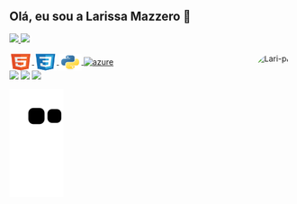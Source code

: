## Olá, eu sou a Larissa Mazzero 💛
<div align="left">
  <a href="https://github.com/larissamazzero">
  <img height="180em" src="https://github-readme-stats.vercel.app/api?username=larissamazzero&show_icons=true&theme=dracula&include_all_commits=true&count_private=true"/>
  <img height="180em" src="https://github-readme-stats.vercel.app/api/top-langs/?username=larissamazzero&layout=compact&langs_count=7&theme=dracula"/>
</div>
<div style="display: inline_block"><br>
  <img align="center" alt="Lari-HTML" height="30" width="40" src="https://raw.githubusercontent.com/devicons/devicon/master/icons/html5/html5-original.svg">
  <img align="center" alt="Lari-CSS" height="30" width="40" src="https://raw.githubusercontent.com/devicons/devicon/master/icons/css3/css3-original.svg">
  <img align="center" alt="Lari-Python" height="30" width="40" src="https://raw.githubusercontent.com/devicons/devicon/master/icons/python/python-original.svg">
  <img align="right" alt="Lari-pic" height="150" style="border-radius:50px;" src="https://i.pinimg.com/564x/72/8c/1a/728c1a53f0937acc8204f45c044c0db1.jpg">
  <a href="https://www.credly.com/badges/3f0a14a5-0721-4d5e-9221-5df6d49ec698/public_url" target="_blank"><img align="center" alt="azure" height="50" width="50" src="https://consultabd.files.wordpress.com/2021/05/ai900_00.png?w=600"></a>
  
 
<div> 
  <a href="https://www.youtube.com/channel/UCEoyfbrfgInIOl_aY4dxnCQ" target="_blank"><img src="https://img.shields.io/badge/YouTube-FF0000?style=for-the-badge&logo=youtube&logoColor=white" target="_blank"></a>
  <a href = "mailto:larissaperossopmazzero@gmail.com"><img src="https://img.shields.io/badge/-Gmail-%23333?style=for-the-badge&logo=gmail&logoColor=white" target="_blank"></a>
  <a href="https://www.linkedin.com/in/larissa-mazzero-6b9293128/" target="_blank"><img src="https://img.shields.io/badge/-LinkedIn-%230077B5?style=for-the-badge&logo=linkedin&logoColor=white" target="_blank"></a> 

   ![Snake animation](https://github.com/larissamazzero/larissamazzero/blob/output/github-contribution-grid-snake.svg)
</div>
